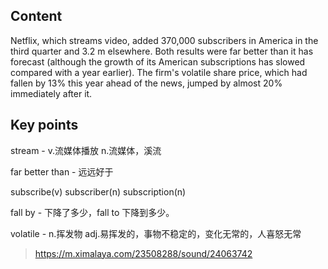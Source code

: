 ## Content

Netflix, which streams video, added 370,000 subscribers in America in the third quarter and 3.2 m elsewhere. Both results were far better than it has forecast (although the growth of its American subscriptions has slowed compared with a year earlier). The firm's volatile share price, which had fallen by 13% this year ahead of the news, jumped by almost 20% immediately after it.

## Key points

stream - v.流媒体播放 n.流媒体，溪流

far better than - 远远好于

subscribe(v) subscriber(n) subscription(n)

fall  by - 下降了多少，fall to 下降到多少。

volatile - n.挥发物 adj.易挥发的，事物不稳定的，变化无常的，人喜怒无常

> https://m.ximalaya.com/23508288/sound/24063742

